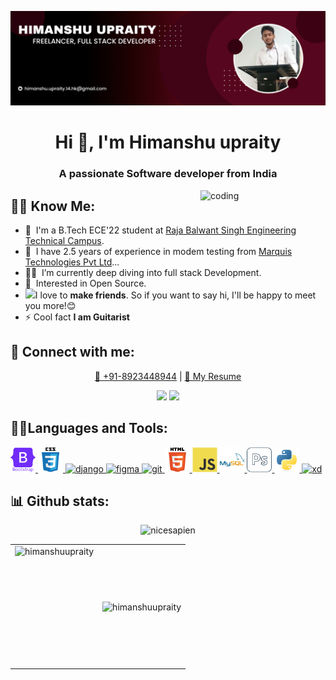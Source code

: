 ![logo](https://github.com/Himanshuupraity/himanshuupraity/blob/main/Black%20and%20Red%20Gradient%20Professional%20LinkedIn%20Banner.png)
<h1 align="center">Hi 👋, I'm Himanshu upraity</h1>
<h3 align="center">A passionate Software developer from India</h3/>

<img align="right" alt="coding" width="200" src="https://camo.githubusercontent.com/7de37139d0b4c1ce40865e799b446c0e963a3dd8fb68d239707237c40604fa3d/68747470733a2f2f63646e2e6472696262626c652e636f6d2f75736572732f3733303730332f73637265656e73686f74732f363538313234332f6176656e746f2e676966">

<!-- About Me -->
## 👨‍💻 Know Me:

* 🏫 &nbsp;I'm a B.Tech ECE'22 student at [Raja Balwant Singh Engineering Technical Campus](https://rbscollegeagra.edu.in/).
* 👀 &nbsp;I have 2.5 years of experience in modem testing from [Marquis Technologies Pvt Ltd](https://www.marquistech.com/)...
* 👨‍💻 &nbsp;I’m currently deep diving into full stack Development.
* 💬 &nbsp;Interested in Open Source.
* <img src="https://media.giphy.com/media/LnQjpWaON8nhr21vNW/giphy.gif" width="25">I love to **make friends**. So if you want to say hi, I'll be happy to meet you more!😊
* ⚡ Cool fact **I am Guitarist**


<!-- My contacts -->
<h2>🤝 Connect with me:</h2>
<p align="center">
<a href="tel:+918923448944" target="_blank">📱 +91-8923448944</a> | 
<a href="https://drive.google.com/file/d/1jA-_170AGk4MWO0Nl8fhsvtYtVqtiCQ_/view?usp=sharing)" target="_blank">🧾 My Resume</a>
</p>

<!-- My Social Links -->
<p align="center">
<a href="mailto:himanshu.upraity.14.hk@gmail.com"><img src="https://img.shields.io/badge/Gmail-D14836?style=for-the-badge&logo=gmail&logoColor=white"/></a>
<a href="https://www.linkedin.com/in/himanshuupraity/"><img src="https://img.shields.io/badge/linkedin-%230077B5.svg?style=for-the-badge&logo=linkedin&logoColor=white"/></a>
</p>




<h2 align="left">👨‍💻Languages and Tools:</h2>
<p align="left"> <a href="https://getbootstrap.com" target="_blank" rel="noreferrer"> <img src="https://raw.githubusercontent.com/devicons/devicon/master/icons/bootstrap/bootstrap-plain-wordmark.svg" alt="bootstrap" width="40" height="40"/> </a> <a href="https://www.w3schools.com/css/" target="_blank" rel="noreferrer"> <img src="https://raw.githubusercontent.com/devicons/devicon/master/icons/css3/css3-original-wordmark.svg" alt="css3" width="40" height="40"/> </a> <a href="https://www.djangoproject.com/" target="_blank" rel="noreferrer"> <img src="https://cdn.worldvectorlogo.com/logos/django.svg" alt="django" width="40" height="40"/> </a> <a href="https://www.figma.com/" target="_blank" rel="noreferrer"> <img src="https://www.vectorlogo.zone/logos/figma/figma-icon.svg" alt="figma" width="40" height="40"/> </a> <a href="https://git-scm.com/" target="_blank" rel="noreferrer"> <img src="https://www.vectorlogo.zone/logos/git-scm/git-scm-icon.svg" alt="git" width="40" height="40"/> </a> <a href="https://www.w3.org/html/" target="_blank" rel="noreferrer"> <img src="https://raw.githubusercontent.com/devicons/devicon/master/icons/html5/html5-original-wordmark.svg" alt="html5" width="40" height="40"/> </a> <a href="https://developer.mozilla.org/en-US/docs/Web/JavaScript" target="_blank" rel="noreferrer"> <img src="https://raw.githubusercontent.com/devicons/devicon/master/icons/javascript/javascript-original.svg" alt="javascript" width="40" height="40"/> </a> <a href="https://www.mysql.com/" target="_blank" rel="noreferrer"> <img src="https://raw.githubusercontent.com/devicons/devicon/master/icons/mysql/mysql-original-wordmark.svg" alt="mysql" width="40" height="40"/> </a> <a href="https://www.photoshop.com/en" target="_blank" rel="noreferrer"> <img src="https://raw.githubusercontent.com/devicons/devicon/master/icons/photoshop/photoshop-line.svg" alt="photoshop" width="40" height="40"/> </a> <a href="https://www.python.org" target="_blank" rel="noreferrer"> <img src="https://raw.githubusercontent.com/devicons/devicon/master/icons/python/python-original.svg" alt="python" width="40" height="40"/> </a> <a href="https://www.adobe.com/products/xd.html" target="_blank" rel="noreferrer"> <img src="https://cdn.worldvectorlogo.com/logos/adobe-xd.svg" alt="xd" width="40" height="40"/> </a> </p>

<h2> 📊 Github stats: </h2>

<div align="center">
<img src="https://github-readme-streak-stats.herokuapp.com/?user=himanshuupraity&theme=radical&hide_border=true" alt="nicesapien"></img>
</div>
<table>
<tr>
<td>
<img align="left" src="https://github-readme-stats.vercel.app/api/top-langs?username=himanshuupraity&show_icons=true&locale=en&layout=compact" alt="himanshuupraity"_private=true&theme=react&hide_border=true&bg_color=1F222E&title_color=F85D7F&icon_color=F8D866" height="192px" />
  </td>
  <td>
    <img align="center" src="https://github-readme-stats.vercel.app/api?username=himanshuupraity&show_icons=true&locale=en" alt="himanshuupraity" />
  </td>
  </tr>






